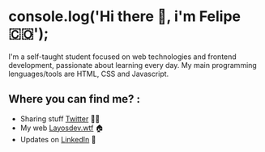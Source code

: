 # console.log('Hi there 👋, i'm Felipe🇨🇴');

I'm a self-taught student focused on web technologies and frontend development, passionate about learning every day. My main programming lenguages/tools are HTML, CSS and Javascript.

## Where you can find me? :
- Sharing stuff <a href="https://twitter.com/layosdev">Twitter</a> ✍🏾
- My web <a href="https://layosdev.wtf/">Layosdev.wtf</a> 🏠
- Updates on <a href="https://www.linkedin.com/in/jfelipelayos/">LinkedIn</a> 💼
